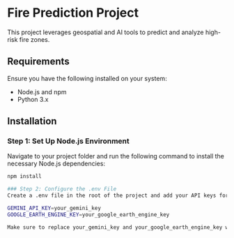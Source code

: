 # Fire Prediction Project

This project leverages geospatial and AI tools to predict and analyze high-risk fire zones.

## Requirements

Ensure you have the following installed on your system:

- Node.js and npm
- Python 3.x

## Installation

### Step 1: Set Up Node.js Environment

Navigate to your project folder and run the following command to install the necessary Node.js dependencies:

```bash
npm install

### Step 2: Configure the .env File
Create a .env file in the root of the project and add your API keys for GEMINI 2.0 and Google Earth Engine. The file should look like this:

GEMINI_API_KEY=your_gemini_key
GOOGLE_EARTH_ENGINE_KEY=your_google_earth_engine_key

Make sure to replace your_gemini_key and your_google_earth_engine_key with your actual keys.

